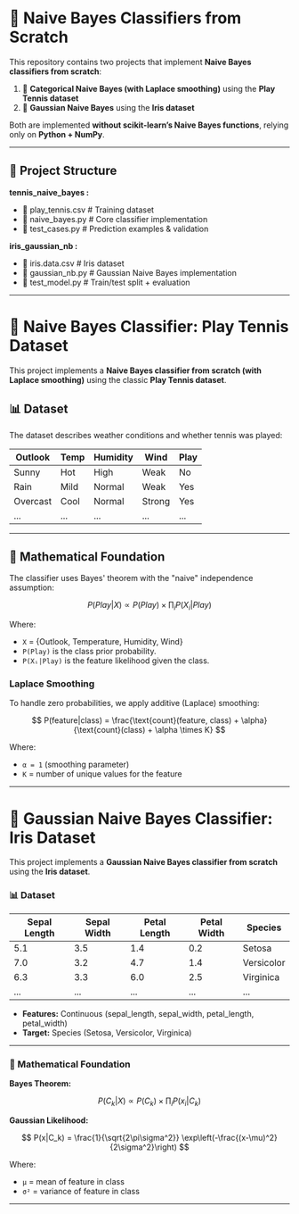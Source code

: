 # 🤖 Naive Bayes Classifiers from Scratch  

This repository contains two projects that implement **Naive Bayes classifiers from scratch**:  

1. 🎾 **Categorical Naive Bayes (with Laplace smoothing)** using the **Play Tennis dataset**  
2. 🌸 **Gaussian Naive Bayes** using the **Iris dataset**  

Both are implemented **without scikit-learn’s Naive Bayes functions**, relying only on **Python + NumPy**.  

---

## 📂 Project Structure
**tennis_naive_bayes :**
- 📄 play_tennis.csv      # Training dataset
- 🐍 naive_bayes.py       # Core classifier implementation
- 🧪 test_cases.py        # Prediction examples & validation

**iris_gaussian_nb :**
- 📄 iris.data.csv # Iris dataset
- 🐍 gaussian_nb.py # Gaussian Naive Bayes implementation
- 🧪 test_model.py # Train/test split + evaluation


---
# 🎾 Naive Bayes Classifier: Play Tennis Dataset  
This project implements a **Naive Bayes classifier from scratch (with Laplace smoothing)** using the classic **Play Tennis dataset**.  

## 📊 Dataset

The dataset describes weather conditions and whether tennis was played:

| Outlook   | Temp  | Humidity | Wind   | Play |
|-----------|-------|----------|--------|------|
| Sunny     | Hot   | High     | Weak   | No   |
| Rain      | Mild  | Normal   | Weak   | Yes  |
| Overcast  | Cool  | Normal   | Strong | Yes  |
| ...       | ...   | ...      | ...    | ...  |

---

## 🧮 Mathematical Foundation

The classifier uses Bayes' theorem with the "naive" independence assumption:

$$
P(Play|X) \propto P(Play) \times \prod_{i} P(X_i|Play)
$$

Where:
-   `X` = {Outlook, Temperature, Humidity, Wind}
-   `P(Play)` is the class prior probability.
-   `P(Xᵢ|Play)` is the feature likelihood given the class.
  
### Laplace Smoothing

To handle zero probabilities, we apply additive (Laplace) smoothing:

$$
P(feature|class) = \frac{\text{count}(feature, class) + \alpha}{\text{count}(class) + \alpha \times K}
$$

Where:
-   `α = 1` (smoothing parameter)
-   `K` = number of unique values for the feature

---

# 🌸 Gaussian Naive Bayes Classifier: Iris Dataset  

This project implements a **Gaussian Naive Bayes classifier from scratch** using the **Iris dataset**.  

### 📊 Dataset  

| Sepal Length | Sepal Width | Petal Length | Petal Width | Species    |
|--------------|-------------|--------------|-------------|------------|
| 5.1          | 3.5         | 1.4          | 0.2         | Setosa     |
| 7.0          | 3.2         | 4.7          | 1.4         | Versicolor |
| 6.3          | 3.3         | 6.0          | 2.5         | Virginica  |
| ...          | ...         | ...          | ...         | ...        |  

- **Features:** Continuous (sepal_length, sepal_width, petal_length, petal_width)  
- **Target:** Species (Setosa, Versicolor, Virginica)  

---

### 🧮 Mathematical Foundation  

**Bayes Theorem:**  

$$
P(C_k|X) \propto P(C_k) \times \prod_{i} P(x_i|C_k)
$$  

**Gaussian Likelihood:**  

$$
P(x|C_k) = \frac{1}{\sqrt{2\pi\sigma^2}} \exp\left(-\frac{(x-\mu)^2}{2\sigma^2}\right)
$$  

Where:  
- `μ` = mean of feature in class  
- `σ²` = variance of feature in class  

---
